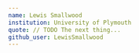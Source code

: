 ```yaml
---
name: Lewis Smallwood
institution: University of Plymouth
quote: // TODO The next thing...
github_user: LewisSmallwood
---
```

